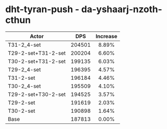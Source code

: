 # dht-tyran-push - da-yshaarj-nzoth-cthun
| Actor | DPS | Increase |
|---|:---:|:---:|
|T31-2_4-set|204501|8.89%|
|T29-2-set+T31-2-set|200204|6.60%|
|T30-2-set+T31-2-set|199135|6.03%|
|T29-2_4-set|196395|4.57%|
|T31-2-set|196184|4.46%|
|T30-2_4-set|195509|4.10%|
|T29-2-set+T30-2-set|194525|3.57%|
|T29-2-set|191619|2.03%|
|T30-2-set|190898|1.64%|
|Base|187813|0.00%|
